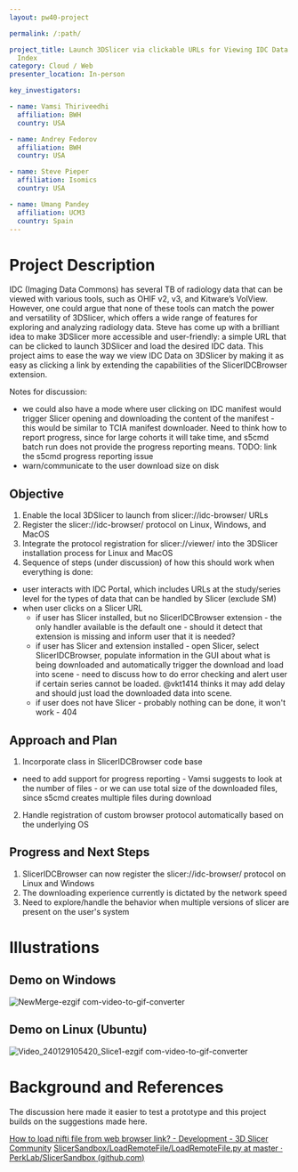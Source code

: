 ```yaml
---
layout: pw40-project

permalink: /:path/

project_title: Launch 3DSlicer via clickable URLs for Viewing IDC Data via SlicerIDCBrowser and IDC
  Index
category: Cloud / Web
presenter_location: In-person

key_investigators:

- name: Vamsi Thiriveedhi
  affiliation: BWH
  country: USA

- name: Andrey Fedorov
  affiliation: BWH
  country: USA

- name: Steve Pieper
  affiliation: Isomics
  country: USA

- name: Umang Pandey
  affiliation: UCM3
  country: Spain
---
```


# Project Description

<!-- Add a short paragraph describing the project. -->

IDC (Imaging Data Commons) has several TB of radiology data that can be viewed with various tools, such as OHIF v2, v3, and Kitware’s VolView. However, one could argue that none of these tools can match the power and versatility of 3DSlicer, which offers a wide range of features for exploring and analyzing radiology data. Steve has come up with a brilliant idea to make 3DSlicer more accessible and user-friendly: a simple URL that can be clicked to launch 3DSlicer and load the desired IDC data. This project aims to ease the way we view IDC Data on 3DSlicer by making it as easy as clicking a link by extending the capabilities of the SlicerIDCBrowser extension.

Notes for discussion: 
* we could also have a mode where user clicking on IDC manifest would trigger Slicer opening and downloading the content of the manifest - this would be similar to TCIA manifest downloader. Need to think how to report progress, since for large cohorts it will take time, and s5cmd batch run does not provide the progress reporting means. TODO: link the s5cmd progress reporting issue
* warn/communicate to the user download size on disk

## Objective

<!-- Describe here WHAT you would like to achieve (what you will have as end result). -->

1.  Enable the local 3DSlicer to launch from slicer://idc-browser/ URLs
2.  Register the slicer://idc-browser/ protocol on Linux, Windows, and MacOS
3.  Integrate the protocol registration for slicer://viewer/ into the 3DSlicer installation process for Linux and MacOS
4.  Sequence of steps (under discussion) of how this should work when everything is done:
   * user interacts with IDC Portal, which includes URLs at the study/series level for the types of data that can be handled by Slicer (exclude SM)
   * when user clicks on a Slicer URL
       * if user has Slicer installed, but no SlicerIDCBrowser extension - the only handler available is the default one - should it detect that extension is missing and inform user that it is needed?
       * if user has Slicer and extension installed - open Slicer, select SlicerIDCBrowser, populate information in the GUI about what is being downloaded and automatically trigger the download and load into scene - need to discuss how to do error checking and alert user if certain series cannot be loaded. @vkt1414 thinks it may add delay and should just load the downloaded data into scene.
       * if user does not have Slicer - probably nothing can be done, it won't work - 404

## Approach and Plan

<!-- Describe here HOW you would like to achieve the objectives stated above. -->

1.  Incorporate  class in SlicerIDCBrowser code base
   * need to add support for progress reporting - Vamsi suggests to look at the number of files - or we can use total size of the downloaded files, since s5cmd creates multiple files during download
2.  Handle registration of custom browser protocol automatically based on the underlying OS

## Progress and Next Steps
1. SlicerIDCBrowser can now register the slicer://idc-browser/ protocol on Linux and Windows
2. The downloading experience currently is dictated by the network speed
3. Need to explore/handle the behavior when multiple versions of slicer are present on the user's system

# Illustrations

## Demo on Windows 
![NewMerge-ezgif com-video-to-gif-converter](https://github.com/NA-MIC/ProjectWeek/assets/115020590/61e49e50-65a3-4f26-88c9-e0e7a3c7893d)

## Demo on Linux (Ubuntu)
![Video_240129105420_Slice1-ezgif com-video-to-gif-converter](https://github.com/NA-MIC/ProjectWeek/assets/115020590/02c3957a-93d8-4f01-930f-c529e8de0758)

# Background and References

<!-- If you developed any software, include link to the source code repository.
     If possible, also add links to sample data, and to any relevant publications. -->

The discussion here made it easier to test a prototype and this project builds on the suggestions made here.

[How to load nifti file from web browser link? - Development - 3D Slicer Community](https://discourse.slicer.org/t/how-to-load-nifti-file-from-web-browser-link/18664/5)
[SlicerSandbox/LoadRemoteFile/LoadRemoteFile.py at master · PerkLab/SlicerSandbox (github.com)](https://github.com/PerkLab/SlicerSandbox/blob/master/LoadRemoteFile/LoadRemoteFile.py)
